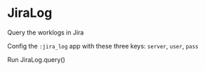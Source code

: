 # JiraLog

Query the worklogs in Jira

Config the `:jira_log` app with these three keys: `server`, `user`, `pass`

Run JiraLog.query()

